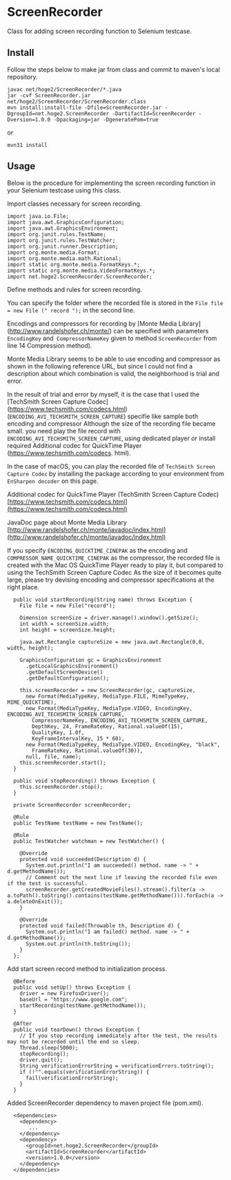 # ScreenRecorder
Class for adding screen recording function to Selenium testcase.

## Install

Follow the steps below to make jar from class and commit to maven's local repository.

```
javac net/hoge2/ScreenRecorder/*.java
jar -cvf ScreenRecorder.jar net/hoge2/ScreenRecorder/ScreenRecorder.class
mvn install:install-file -Dfile=ScreenRecorder.jar -DgroupId=net.hoge2.ScreenRecorder -DartifactId=ScreenRecorder -Dversion=1.0.0 -Dpackaging=jar -DgeneratePom=true
```

or

```
mvn31 install
```

## Usage

Below is the procedure for implementing the screen recording function in your Selenium testcase using this class.

Import classes necessary for screen recording.

```
import java.io.File;
import java.awt.GraphicsConfiguration;
import java.awt.GraphicsEnvironment;
import org.junit.rules.TestName;
import org.junit.rules.TestWatcher;
import org.junit.runner.Description;
import org.monte.media.Format;
import org.monte.media.math.Rational;
import static org.monte.media.FormatKeys.*;
import static org.monte.media.VideoFormatKeys.*;
import net.hoge2.ScreenRecorder.ScreenRecorder;
```

Define methods and rules for screen recording.

You can specify the folder where the recorded file is stored in the `File file = new File (" record ");` in the second line.

Encodings and compressors for recording by [Monte Media Library] (http://www.randelshofer.ch/monte/) can be specified with parameters `EncodingKey` and` CompressorNameKey` given to method `ScreenRecorder` from line 14 Compression method).

Monte Media Library seems to be able to use encoding and compressor as shown in the following reference URL, but since I could not find a description about which combination is valid, the neighborhood is trial and error.

In the result of trial and error by myself, it is the case that I used the [TechSmith Screen Capture Codec] (https://www.techsmith.com/codecs.html) (`ENCODING_AVI_TECHSMITH_SCREEN_CAPTURE`) specifie like sample both encoding and compressor Although the size of the recording file became small.
you need play the file record with `ENCODING_AVI_TECHSMITH_SCREEN_CAPTURE`, using dedicated player or install required Additional codec for QuickTime Player (https://www.techsmith.com/codecs. html).

In the case of macOS, you can play the recorded file of `TechSmith Screen Capture Codec` by installing the package according to your environment from` EnSharpen decoder` on this page.

Additional codec for QuickTime Player (TechSmith Screen Capture Codec)
[https://www.techsmith.com/codecs.html](https://www.techsmith.com/codecs.html)

JavaDoc page about Monte Media Library
[http://www.randelshofer.ch/monte/javadoc/index.html](http://www.randelshofer.ch/monte/javadoc/index.html)

If you specify `ENCODING_QUICKTIME_CINEPAK` as the encoding and `COMPRESSOR_NAME_QUICKTIME_CINEPAK` as the compressor, the recorded file is created with the Mac OS QuickTime Player ready to play it, but compared to using the TechSmith Screen Capture Codec As the size of it becomes quite large, please try devising encoding and compressor specifications at the right place.

```
  public void startRecording(String name) throws Exception {
    File file = new File("record");

    Dimension screenSize = driver.manage().window().getSize();
    int width = screenSize.width;
    int height = screenSize.height;

    java.awt.Rectangle captureSize = new java.awt.Rectangle(0,0, width, height);

    GraphicsConfiguration gc = GraphicsEnvironment
      .getLocalGraphicsEnvironment()
      .getDefaultScreenDevice()
      .getDefaultConfiguration();

    this.screenRecorder = new ScreenRecorder(gc, captureSize,
      new Format(MediaTypeKey, MediaType.FILE, MimeTypeKey, MIME_QUICKTIME),
      new Format(MediaTypeKey, MediaType.VIDEO, EncodingKey, ENCODING_AVI_TECHSMITH_SCREEN_CAPTURE,
        CompressorNameKey, ENCODING_AVI_TECHSMITH_SCREEN_CAPTURE,
        DepthKey, 24, FrameRateKey, Rational.valueOf(15),
        QualityKey, 1.0f,
        KeyFrameIntervalKey, 15 * 60),
      new Format(MediaTypeKey, MediaType.VIDEO, EncodingKey, "black",
        FrameRateKey, Rational.valueOf(30)),
      null, file, name);
    this.screenRecorder.start();
  }

  public void stopRecording() throws Exception {
    this.screenRecorder.stop();
  }

  private ScreenRecorder screenRecorder;

  @Rule
  public TestName testName = new TestName();

  @Rule
  public TestWatcher watchman = new TestWatcher() {

    @Override
    protected void succeeded(Description d) {
      System.out.println("I am succeeded() method. name -> " + d.getMethodName());
      // Comment out the next line if leaving the recorded file even if the test is successful.
      screenRecorder.getCreatedMovieFiles().stream().filter(a -> a.toPath().toString().contains(testName.getMethodName())).forEach(a -> a.deleteOnExit());
    }

    @Override
    protected void failed(Throwable th, Description d) {
      System.out.println("I am failed() method. name -> " + d.getMethodName());
      System.out.println(th.toString());
    }
  };
```

Add start screen record method to initialization process.

```
  @Before
  public void setUp() throws Exception {
    driver = new FirefoxDriver();
    baseUrl = "https://www.google.com";
    startRecording(testName.getMethodName());
  }
```

```
  @After
  public void tearDown() throws Exception {
    // If you stop recording immediately after the test, the results may not be recorded until the end so sleep.
    Thread.sleep(5000);
    stopRecording();
    driver.quit();
    String verificationErrorString = verificationErrors.toString();
    if (!"".equals(verificationErrorString)) {
      fail(verificationErrorString);
    }
  }
```

Added ScreenRecorder dependency to maven project file (pom.xml).

```
  <dependencies>
    <dependency>
       ...
    </dependency>
    <dependency>
      <groupId>net.hoge2.ScreenRecorder</groupId>
      <artifactId>ScreenRecorder</artifactId>
      <version>1.0.0</version>
    </dependency>
  </dependencies>
```

